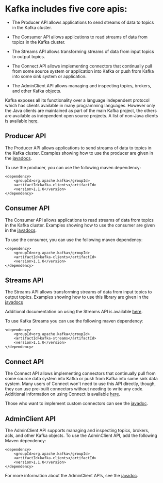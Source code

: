 
# Kafka includes five core apis:

* The Producer API allows applications to send streams of data to topics in the Kafka cluster.

* The Consumer API allows applications to read streams of data from topics in the Kafka cluster.

* The Streams API allows transforming streams of data from input topics to output topics.

* The Connect API allows implementing connectors that continually pull from some source system or application into Kafka or push from Kafka into some sink system or application.

* The AdminClient API allows managing and inspecting topics, brokers, and other Kafka objects.

Kafka exposes all its functionality over a language independent protocol which has clients available in many programming languages. However only the Java clients are maintained as part of the main Kafka project, the others are available as independent open source projects. A list of non-Java clients is available [here](https://cwiki.apache.org/confluence/display/KAFKA/Clients).

## Producer API
The Producer API allows applications to send streams of data to topics in the Kafka cluster.
Examples showing how to use the producer are given in the [javadocs](http://kafka.apache.org/11/javadoc/index.html?org/apache/kafka/clients/producer/KafkaProducer.html).

To use the producer, you can use the following maven dependency:
```
<dependency>
    <groupId>org.apache.kafka</groupId>
    <artifactId>kafka-clients</artifactId>
    <version>1.1.0</version>
</dependency>
```

## Consumer API
The Consumer API allows applications to read streams of data from topics in the Kafka cluster.
Examples showing how to use the consumer are given in the [javadocs](http://kafka.apache.org/11/javadoc/index.html?org/apache/kafka/clients/consumer/KafkaConsumer.html).

To use the consumer, you can use the following maven dependency:

```
<dependency>
    <groupId>org.apache.kafka</groupId>
    <artifactId>kafka-clients</artifactId>
    <version>1.1.0</version>
</dependency>
```

## Streams API
The Streams API allows transforming streams of data from input topics to output topics.
Examples showing how to use this library are given in the [javadocs](http://kafka.apache.org/11/javadoc/index.html?org/apache/kafka/streams/KafkaStreams.html)

Additional documentation on using the Streams API is available [here](TODO).

To use Kafka Streams you can use the following maven dependency:

```
<dependency>
    <groupId>org.apache.kafka</groupId>
    <artifactId>kafka-streams</artifactId>
    <version>1.1.0</version>
</dependency>
```

## Connect API
The Connect API allows implementing connectors that continually pull from some source data system into Kafka or push from Kafka into some sink data system.
Many users of Connect won't need to use this API directly, though, they can use pre-built connectors without needing to write any code. Additional information on using Connect is available [here](TODO).

Those who want to implement custom connectors can see the [javadoc](http://kafka.apache.org/11/javadoc/overview-summary.html).

## AdminClient API
The AdminClient API supports managing and inspecting topics, brokers, acls, and other Kafka objects.
To use the AdminClient API, add the following Maven dependency:

```
<dependency>
    <groupId>org.apache.kafka</groupId>
    <artifactId>kafka-clients</artifactId>
    <version>1.1.0</version>
</dependency>
```

For more information about the AdminClient APIs, see the [javadoc](http://kafka.apache.org/11/javadoc/index.html?org/apache/kafka/clients/admin/AdminClient.html).

